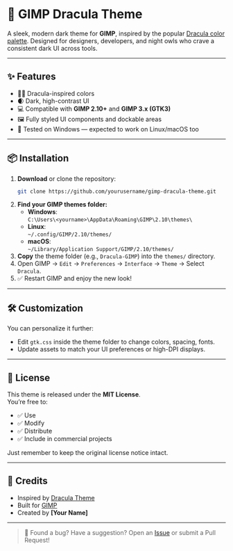 # 🎨 GIMP Dracula Theme

A sleek, modern dark theme for **GIMP**, inspired by the popular [Dracula color palette](https://draculatheme.com). Designed for designers, developers, and night owls who crave a consistent dark UI across tools.


---
## ✨ Features
- 🧛‍♂️ Dracula-inspired colors  
- 🌒 Dark, high-contrast UI  
- 💻 Compatible with **GIMP 2.10+** and **GIMP 3.x (GTK3)**  
- 🖼️ Fully styled UI components and dockable areas  
- 🧪 Tested on Windows — expected to work on Linux/macOS too  

---
## 📦 Installation
1. **Download** or clone the repository:
   ```bash
   git clone https://github.com/yourusername/gimp-dracula-theme.git
   ```
2. **Find your GIMP themes folder:**
   - **Windows**:  
     `C:\Users\<yourname>\AppData\Roaming\GIMP\2.10\themes\`
   - **Linux**:  
     `~/.config/GIMP/2.10/themes/`
   - **macOS**:  
     `~/Library/Application Support/GIMP/2.10/themes/`
3. **Copy** the theme folder (e.g., `Dracula-GIMP`) into the `themes/` directory.
4. Open GIMP → `Edit` → `Preferences` → `Interface` → `Theme` → Select `Dracula`.
5. ✅ Restart GIMP and enjoy the new look!

---
## 🛠 Customization
You can personalize it further:
- Edit `gtk.css` inside the theme folder to change colors, spacing, fonts.
- Update assets to match your UI preferences or high-DPI displays.

---
## 📄 License
This theme is released under the **MIT License**.  
You’re free to:
- ✅ Use  
- ✅ Modify  
- ✅ Distribute  
- ✅ Include in commercial projects  

Just remember to keep the original license notice intact.

---
## 🙌 Credits
- Inspired by [Dracula Theme](https://draculatheme.com)  
- Built for [GIMP](https://www.gimp.org)  
- Created by **[Your Name]**

---
> 🐞 Found a bug? Have a suggestion? Open an [Issue](https://github.com/yourusername/gimp-dracula-theme/issues) or submit a Pull Request!
